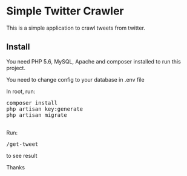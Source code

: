 # Simple Twitter Crawler


This is a simple application to crawl tweets from twitter. 

## Install

You need PHP 5.6, MySQL, Apache and composer installed to run this project.


You need to change config to your database in .env file

In root, run:

<pre>
composer install
php artisan key:generate
php artisan migrate

</pre>

Run:
<pre>
/get-tweet
</pre>

to see result

Thanks